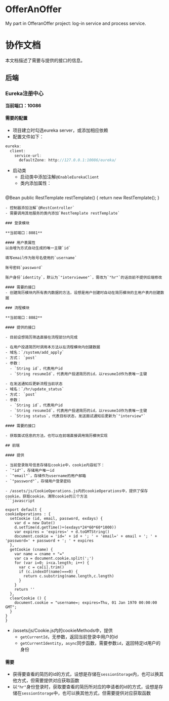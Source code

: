 # OfferAnOffer
My part in OfferanOffer project: log-in service and process service.

# 协作文档
本文档描述了需要与提供的接口的信息。

## 后端

### Eureka注册中心

**当前端口：10086**

#### 需要的配置
- 项目建立时勾选eureka server，或添加相应依赖
- 配置文件如下：
```java
eureka:
  client:
    service-url:
      defaultZone: http://127.0.0.1:10086/eureka/
```
- 启动类
  - 启动类中添加注解`@EnableEurekaClient`
  - 类内添加属性：
  ```java
@Bean
public RestTemplate restTemplate() {
    return new RestTemplate();
}
  ```
- 控制器添加注解`@RestController`
- 需要调用其他服务的类内添加`RestTemplate restTemplate`

### 登录模块

**当前端口：8081**

#### 用户表属性
以自增为方式自动生成的唯一主键`id`

填写email作为账号名使用的`username`

账号密码`password`

账户身份`identity`，默认为`"interviewee"`，需改为`"hr"`的话目前不提供后端修改

#### 需要的接口
- 创建简历模块内所有表内数据的方法，设想是用户创建时自动在简历模块的主用户表内创建数据

### 流程模块

**当前端口：8082**

#### 提供的接口

- 目前设想简历筛选直接在流程部分内完成

- 在用户投递简历时调用本方法以在流程模块内创建数据
  - 域名：`/system/add_apply`
  - 方式： `post`
  - 参数：
    - `String id`，代表用户id
    - `String resumeId`，代表用户投递简历的id，以resumeId作为表唯一主键
    
- 在发送通知后更新流程当前状态
  - 域名：`/hr/update_status`
  - 方式： `post`
  - 参数：
    - `String id`，代表用户id
    - `String resumeId`，代表用户投递简历的id，以resumeId作为表唯一主键
    - `String status`，代表目标状态，发送面试通知后更新为`"interview"`

#### 需要的接口

- 获取面试信息的方法，也可以在前端直接调用简历模块实现

## 前端

#### 提供

- 当前登录账号信息存储在cookie中，cookie内容如下：
  - `"id"`，存储用户唯一id
  - `"email"`，存储作为username的用户邮箱
  - `"password"`，存储用户登录密码

- /assets/js/CookieOperations.js内的cookieOperations中，提供了保存cookie，获取cookie，清除cookie的三个方法
```javascript

export default {
  cookieOperations : {
    setCookie (id, email, password, exdays) {
      var d = new Date()
      d.setTime(d.getTime()+(exdays*24*60*60*1000))
      var expires = 'expires=' + d.toGMTString()
      document.cookie = 'id=' + id + '; ' + 'email=' + email + '; ' + 'password=' + password + '; ' + expires
    },
    getCookie (cname) {
      var name = cname + "="
      var ca = document.cookie.split(';')
      for (var i=0; i<ca.length; i++) {
        var c = ca[i].trim()
        if (c.indexOf(name)===0) {
          return c.substring(name.length,c.length)
        }
      }
      return ''
    },
    clearCookie () {
      document.cookie = "username=; expires=Thu, 01 Jan 1970 00:00:00 GMT";
    }
  }
}
```
- /assets/js/Cookie.js内的cookieMethods中，提供
  - `getCurrentId`，无参数，返回当前登录中用户的id
  - `getCurrentIdentity`，`async`同步函数，需要参数`id`，返回特定id用户的身份

#### 需要
- 获得要查看的简历的id的方式，设想是存储在`sessionStorage`内，也可以换其他方式，但需要提供对应获取函数
- 以`"hr"`身份登录时，获取要查看的简历所对应的申请者的id的方式，设想是存储在`sessionStorage`中，也可以换其他方式，但需要提供对应获取函数
